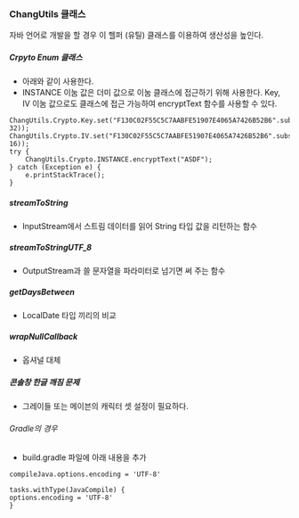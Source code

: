 ### ChangUtils 클래스
자바 언어로 개발을 할 경우 이 헬퍼 (유틸) 클래스를 이용하여 생산성을 높인다.

##### Crpyto Enum 클래스
- 아래와 같이 사용한다.
- INSTANCE 이눔 값은 더미 값으로 이눔 클래스에 접근하기 위해 사용한다. Key, IV 이눔 값으로도 클래스에 접근 가능하여 encryptText 함수를 사용할 수 있다.
```
ChangUtils.Crypto.Key.set("F130C02F55C5C7AABFE51907E4065A7426B52B6".substring(0, 32));
ChangUtils.Crypto.IV.set("F130C02F55C5C7AABFE51907E4065A7426B52B6".substring(0, 16));
try {
    ChangUtils.Crypto.INSTANCE.encryptText("ASDF");
} catch (Exception e) {
    e.printStackTrace();
}
```

##### streamToString
- InputStream에서 스트림 데이터를 읽어 String 타입 값을 리턴하는 함수

##### streamToStringUTF_8
- OutputStream과 쓸 문자열을 파라미터로 넘기면 써 주는 함수

##### getDaysBetween
- LocalDate 타입 끼리의 비교
##### wrapNullCallback
- 옵셔널 대체
##### 콘솔창 한글 깨짐 문제
- 그레이들 또는 메이븐의 캐릭터 셋 설정이 필요하다.
###### Gradle의 경우
- build.gradle 파일에 아래 내용을 추가
```
compileJava.options.encoding = 'UTF-8'

tasks.withType(JavaCompile) {
options.encoding = 'UTF-8'
}
```